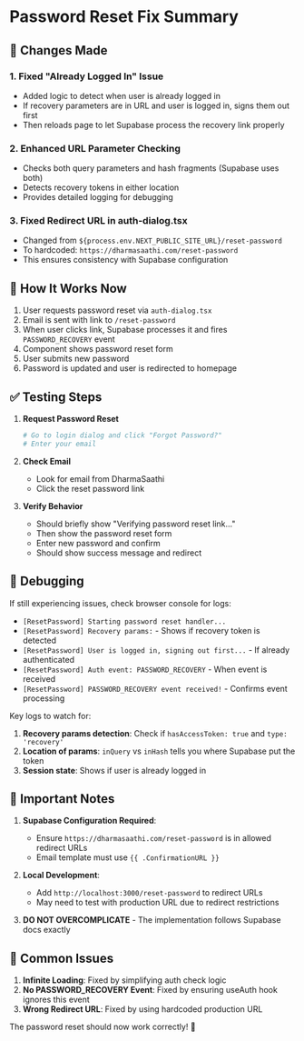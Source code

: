 # Password Reset Fix Summary

## 🔧 Changes Made

### 1. **Fixed "Already Logged In" Issue**
- Added logic to detect when user is already logged in
- If recovery parameters are in URL and user is logged in, signs them out first
- Then reloads page to let Supabase process the recovery link properly

### 2. **Enhanced URL Parameter Checking**
- Checks both query parameters and hash fragments (Supabase uses both)
- Detects recovery tokens in either location
- Provides detailed logging for debugging

### 3. **Fixed Redirect URL in auth-dialog.tsx**
- Changed from `${process.env.NEXT_PUBLIC_SITE_URL}/reset-password`
- To hardcoded: `https://dharmasaathi.com/reset-password`
- This ensures consistency with Supabase configuration

## 🎯 How It Works Now

1. User requests password reset via `auth-dialog.tsx`
2. Email is sent with link to `/reset-password`
3. When user clicks link, Supabase processes it and fires `PASSWORD_RECOVERY` event
4. Component shows password reset form
5. User submits new password
6. Password is updated and user is redirected to homepage

## ✅ Testing Steps

1. **Request Password Reset**
   ```bash
   # Go to login dialog and click "Forgot Password?"
   # Enter your email
   ```

2. **Check Email**
   - Look for email from DharmaSaathi
   - Click the reset password link

3. **Verify Behavior**
   - Should briefly show "Verifying password reset link..."
   - Then show the password reset form
   - Enter new password and confirm
   - Should show success message and redirect

## 🐛 Debugging

If still experiencing issues, check browser console for logs:
- `[ResetPassword] Starting password reset handler...`
- `[ResetPassword] Recovery params:` - Shows if recovery token is detected
- `[ResetPassword] User is logged in, signing out first...` - If already authenticated
- `[ResetPassword] Auth event: PASSWORD_RECOVERY` - When event is received
- `[ResetPassword] PASSWORD_RECOVERY event received!` - Confirms event processing

Key logs to watch for:
1. **Recovery params detection**: Check if `hasAccessToken: true` and `type: 'recovery'`
2. **Location of params**: `inQuery` vs `inHash` tells you where Supabase put the token
3. **Session state**: Shows if user is already logged in

## 📝 Important Notes

1. **Supabase Configuration Required**:
   - Ensure `https://dharmasaathi.com/reset-password` is in allowed redirect URLs
   - Email template must use `{{ .ConfirmationURL }}`

2. **Local Development**:
   - Add `http://localhost:3000/reset-password` to redirect URLs
   - May need to test with production URL due to redirect restrictions

3. **DO NOT OVERCOMPLICATE** - The implementation follows Supabase docs exactly

## 🚨 Common Issues

1. **Infinite Loading**: Fixed by simplifying auth check logic
2. **No PASSWORD_RECOVERY Event**: Fixed by ensuring useAuth hook ignores this event
3. **Wrong Redirect URL**: Fixed by using hardcoded production URL

The password reset should now work correctly! 🎉
